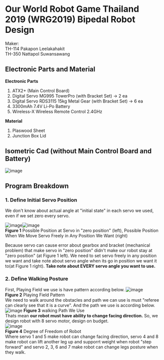 # Our World Robot Game Thailand 2019 (WRG2019) Bipedal Robot Design
Maker:    
TH-114 Pakapon Leelakahakit    
TH-350 Nattapol Suwansawang    
## Electronic Parts and Material
 **Electronic Parts**
  1.  ATX2+ (Main Control Board)
  2.  Digital Servo MG995 TowerPro (with Bracket Set) -> 2 ea
  3.  Digital Servo RDS3115 15kg Metal Gear (with Bracket Set) -> 6 ea
  4.  3300mAh 7.4V Li-Po Battery
  5.  Wireless-X Wireless Remote Control 2.4GHz    
  
 **Material**
  1.  Plaswood Sheet
  2.  Junction Box Lid
## Isometric Cad (without Main Control Board and Battery)
![image](https://user-images.githubusercontent.com/93368509/163623213-91344b37-e934-43eb-b467-9ef639e6aad5.png)
## Program Breakdown
### 1. Define Initial Servo Position
We don't know about actual angle at "initial state" in each servo we used, even if we set zero every servo.    
    
  ![image](https://user-images.githubusercontent.com/93368509/163682387-76151048-f6ce-42e0-8b5c-883d77158547.png)![image](https://user-images.githubusercontent.com/93368509/163682401-152c340e-2acf-4a60-9490-7466d5a9d985.png)    
**Figure 1** Possible Position at Servo in "zero position" (left), Possible Position When We Move Servo Freely in Any Position We Want (right)    
    
Because servo can cause error about gearbox and bracket (mechanical problem) that make servo in "zero position" didn't make our robot stay at "zero position" (at Figure 1 left). We need to set servo freely in any position we want and take note about servo angle when its go in position we want it to(at Figure 1 right).
**Take note about EVERY servo angle you want to use.**    
### 2. Define Walking Posture
First, Playing Field we use is have pattern according below.
![image](https://user-images.githubusercontent.com/93368509/163683333-5ec40f12-416e-4ef4-88fe-74655955d5d3.png)    
**Figure 2** Playing Field Pattern   
We need to walk around the obstacles and path we can use is must "referee can clearly see that it is a curve". And the path we use is according below.
![image](https://user-images.githubusercontent.com/93368509/163683600-b2627184-d114-4fc4-8b34-697b24ce1f98.png)
**Figure 3** walking Path We Use   
Thats mean **our robot must have ability to change facing direction.** So, we design robot with 8 servo motor, design on budget.    
![image](https://user-images.githubusercontent.com/93368509/163684105-7193991a-32de-452a-8c4f-1cd9809b2706.png)    
**Figure 4** Degree of Freedom of Robot    
Where servo 1 and 5 make robot can change facing direction, servo 4 and 8 make robot can lift another leg up and supporrt weight when robot "step forward" and servo 2, 3, 6 and 7 make robot can change legs posture when they walk.
